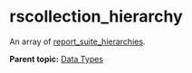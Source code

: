 # rscollection\_hierarchy

An array of [report\_suite\_hierarchies](r_report_suite_hierarchies.md#).

**Parent topic:** [Data Types](../data_types/c_datatypes.md)

